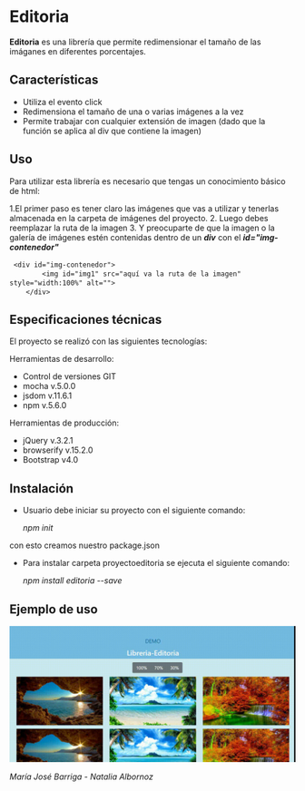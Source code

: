 # Editoria

 **Editoria** es una librería que permite redimensionar el tamaño de las imáganes en diferentes porcentajes.


## Características

- Utiliza el evento click
- Redimensiona el tamaño de una o varias imágenes a la vez
- Permite trabajar con cualquier extensión de imagen (dado que la función se aplica al div que contiene la imagen)



## Uso

Para utilizar esta librería es necesario que tengas un conocimiento básico de html:

1.El primer paso es tener claro las imágenes que vas a utilizar y tenerlas almacenada en la carpeta de imágenes del proyecto.
 2. Luego debes reemplazar la ruta de la imagen
 3. Y preocuparte de que la imagen o la galería de imágenes estén contenidas dentro de un ***div*** con el ***id="img-contenedor"***


     <div id="img-contenedor">
        	<img id="img1" src="aquí va la ruta de la imagen" style="width:100%" alt="">
        </div>

## Especificaciones técnicas

El proyecto se realizó con las siguientes tecnologías:

Herramientas de desarrollo:

- Control de versiones GIT
- mocha v.5.0.0
- jsdom v.11.6.1
- npm v.5.6.0

Herramientas de producción:
- jQuery v.3.2.1
- browserify v.15.2.0
- Bootstrap v4.0


## Instalación

- Usuario debe iniciar su proyecto con el siguiente comando:

    *npm init*

con esto creamos nuestro package.json

- Para instalar carpeta proyectoeditoria se ejecuta el siguiente comando:

    *npm install editoria --save*




## Ejemplo de uso
![enter link description here](https://raw.githubusercontent.com/Barrigamjgomez/ProyectoEditoria/master/assets/images/gif-demo/editoria.gif)



*María José Barriga - Natalia Albornoz*
